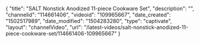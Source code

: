 {
    "title": "SALT Nonstick Anodized 11-piece Cookware Set",
    "description": "",
    "channelid": "114661406",
    "videoid": "109965667",
    "date_created": "1502517989",
    "date_modified": "1504283280",
    "type": "captivate",
    "layout": "channelVideo",
    "url": "\/latest-videos\/salt-nonstick-anodized-11-piece-cookware-set\/114661406-109965667"
}